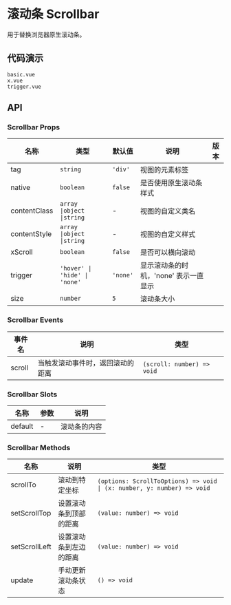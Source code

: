 # 滚动条 Scrollbar
用于替换浏览器原生滚动条。

## 代码演示
```demo
basic.vue
x.vue
trigger.vue
```

## API

### Scrollbar Props
| 名称 | 类型 | 默认值 | 说明 | 版本 |
| --- | --- | --- | --- | --- |
| tag | `string` | `'div'` | 视图的元素标签 | |
| native | `boolean` | `false` | 是否使用原生滚动条样式 | |
| contentClass | `array \|object \|string` | - | 视图的自定义类名 | |
| contentStyle | `array \|object \|string` | - | 视图的自定义样式 | |
| xScroll | `boolean` | `false` | 是否可以横向滚动 | |
| trigger | `'hover' \| 'hide' \| 'none'` | `'none'` | 显示滚动条的时机，'none' 表示一直显示 | |
| size | `number` | `5` | 滚动条大小 | |

### Scrollbar Events
| 事件名 | 说明 | 类型 |
| --- | --- | --- |
| scroll | 当触发滚动事件时，返回滚动的距离 | `(scroll: number) => void`|

### Scrollbar Slots
| 名称 | 参数 | 说明 |
| --- | --- | --- |
| default | - | 滚动条的内容 |

### Scrollbar Methods
| 名称 | 说明 | 类型 |
| --- | --- | --- |
| scrollTo | 滚动到特定坐标 | `(options: ScrollToOptions) => void \| (x: number, y: number) => void` |
| setScrollTop | 设置滚动条到顶部的距离 | `(value: number) => void` |
| setScrollLeft | 设置滚动条到左边的距离 | `(value: number) => void` |
| update | 手动更新滚动条状态 | `() => void` |
